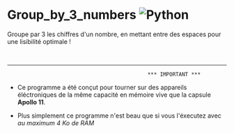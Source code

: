 # Group_by_3_numbers ![Python](https://img.shields.io/badge/python-3670A0?style=for-the-badge&logo=python&logoColor=ffdd54)

Groupe par 3 les chiffres d'un nombre, en mettant entre des espaces pour une lisibilité optimale !

<br>

____________

                                                 *** IMPORTANT ***

 - Ce programme a été conçut pour tourner sur des appareils éléctroniques de la même capacité en mémoire vive que la capsule **Apollo 11**.

 - Plus simplement ce programme n'est beau que si vous l'éxecutez avec *au maximum 4 Ko de RAM*
